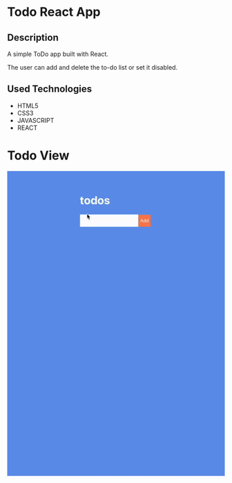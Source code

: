 # Todo React App

## Description

A simple ToDo app built with React.

The user can add and delete the to-do list or set it disabled.

## Used Technologies

- HTML5
- CSS3
- JAVASCRIPT
- REACT

# Todo View

<img src="./images/screen-view.gif">
